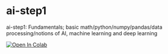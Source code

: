 # ai-step1
ai-step1: Fundamentals; basic math/python/numpy/pandas/data processing/notions of AI, machine learning and deep learning

[![Open In Colab](https://colab.research.google.com/assets/colab-badge.svg)](
  https://colab.research.google.com/github/<USER>/<REPO>/blob/main/Week1/notebooks/W1D1_vectors.ipynb)
